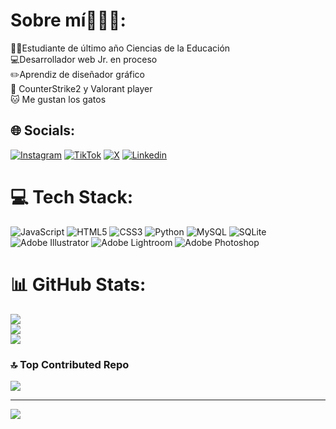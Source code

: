 # Sobre mí👨🏻‍💻:
👨‍🎓Estudiante de último año Ciencias de la Educación<br>💻Desarrollador web Jr. en proceso<br>✏️Aprendiz de diseñador gráfico<br>🔫 CounterStrike2 y Valorant player<br>🐱 Me gustan los gatos


## 🌐 Socials:
[![Instagram](https://img.shields.io/badge/Instagram-%23E4405F.svg?logo=Instagram&logoColor=white)](https://instagram.com/nickleiva21) [![TikTok](https://img.shields.io/badge/TikTok-%23000000.svg?logo=TikTok&logoColor=white)](https://tiktok.com/@21capibara) [![X](https://img.shields.io/badge/X-black.svg?logo=X&logoColor=white)](https://x.com/21CapibarA) [![Linkedin](https://img.shields.io/badge/Linkedin-black.svg?logo=Linkedin&logoColor=white)](https://https://in/nicolás-leiva-89b5242b9/) 

# 💻 Tech Stack:
![JavaScript](https://img.shields.io/badge/javascript-%23323330.svg?style=for-the-badge&logo=javascript&logoColor=%23F7DF1E) ![HTML5](https://img.shields.io/badge/html5-%23E34F26.svg?style=for-the-badge&logo=html5&logoColor=white) ![CSS3](https://img.shields.io/badge/css3-%231572B6.svg?style=for-the-badge&logo=css3&logoColor=white) ![Python](https://img.shields.io/badge/python-3670A0?style=for-the-badge&logo=python&logoColor=ffdd54) ![MySQL](https://img.shields.io/badge/mysql-%2300000f.svg?style=for-the-badge&logo=mysql&logoColor=white) ![SQLite](https://img.shields.io/badge/sqlite-%2307405e.svg?style=for-the-badge&logo=sqlite&logoColor=white) ![Adobe Illustrator](https://img.shields.io/badge/adobe%20illustrator-%23FF9A00.svg?style=for-the-badge&logo=adobe%20illustrator&logoColor=white) ![Adobe Lightroom](https://img.shields.io/badge/Adobe%20Lightroom-31A8FF.svg?style=for-the-badge&logo=Adobe%20Lightroom&logoColor=white) ![Adobe Photoshop](https://img.shields.io/badge/adobe%20photoshop-%2331A8FF.svg?style=for-the-badge&logo=adobe%20photoshop&logoColor=white)
# 📊 GitHub Stats:
![](https://github-readme-stats.vercel.app/api?username=nickleiva&theme=vision-friendly-dark&hide_border=true&include_all_commits=false&count_private=false)<br/>
![](https://github-readme-streak-stats.herokuapp.com/?user=nickleiva&theme=vision-friendly-dark&hide_border=true)<br/>
![](https://github-readme-stats.vercel.app/api/top-langs/?username=nickleiva&theme=vision-friendly-dark&hide_border=true&include_all_commits=false&count_private=false&layout=compact)

### 🔝 Top Contributed Repo
![](https://github-contributor-stats.vercel.app/api?username=nickleiva&limit=5&theme=dark&combine_all_yearly_contributions=true)

---
[![](https://visitcount.itsvg.in/api?id=nickleiva&icon=0&color=2)](https://visitcount.itsvg.in)

<!-- Proudly created with GPRM ( https://gprm.itsvg.in ) -->
